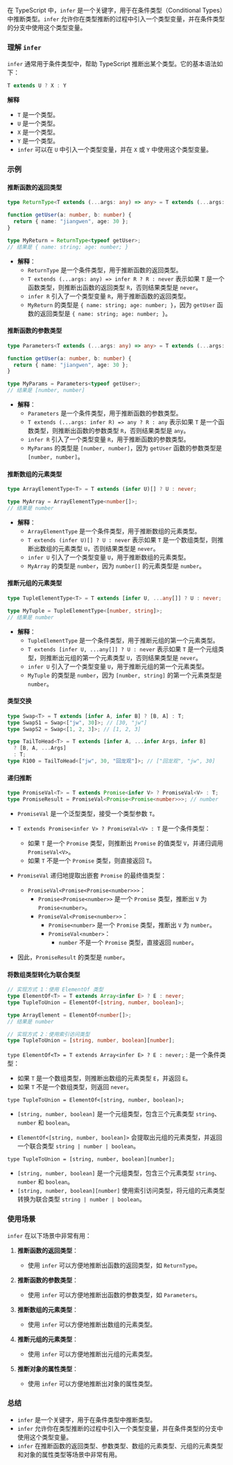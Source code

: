 在 TypeScript 中，`infer` 是一个关键字，用于在条件类型（Conditional Types）中推断类型。`infer` 允许你在类型推断的过程中引入一个类型变量，并在条件类型的分支中使用这个类型变量。

### 理解 `infer`

`infer` 通常用于条件类型中，帮助 TypeScript 推断出某个类型。它的基本语法如下：

```typescript
T extends U ? X : Y
```

**解释**

- `T` 是一个类型。
- `U` 是一个类型。
- `X` 是一个类型。
- `Y` 是一个类型。
- `infer` 可以在 `U` 中引入一个类型变量，并在 `X` 或 `Y` 中使用这个类型变量。

### 示例

#### 推断函数的返回类型

```typescript
type ReturnType<T extends (...args: any) => any> = T extends (...args: any) => infer R ? R : never;

function getUser(a: number, b: number) {
  return { name: "jiangwen", age: 30 };
}

type MyReturn = ReturnType<typeof getUser>;
// 结果是 { name: string; age: number; }
```

- **解释**：
  - `ReturnType` 是一个条件类型，用于推断函数的返回类型。
  - `T extends (...args: any) => infer R ? R : never` 表示如果 `T` 是一个函数类型，则推断出函数的返回类型 `R`，否则结果类型是 `never`。
  - `infer R` 引入了一个类型变量 `R`，用于推断函数的返回类型。
  - `MyReturn` 的类型是 `{ name: string; age: number; }`，因为 `getUser` 函数的返回类型是 `{ name: string; age: number; }`。

#### 推断函数的参数类型

```typescript
type Parameters<T extends (...args: any) => any> = T extends (...args: infer R) => any ? R : any;

function getUser(a: number, b: number) {
  return { name: "jiangwen", age: 30 };
}

type MyParams = Parameters<typeof getUser>;
// 结果是 [number, number]
```

- **解释**：
  - `Parameters` 是一个条件类型，用于推断函数的参数类型。
  - `T extends (...args: infer R) => any ? R : any` 表示如果 `T` 是一个函数类型，则推断出函数的参数类型 `R`，否则结果类型是 `any`。
  - `infer R` 引入了一个类型变量 `R`，用于推断函数的参数类型。
  - `MyParams` 的类型是 `[number, number]`，因为 `getUser` 函数的参数类型是 `[number, number]`。



#### 推断数组的元素类型

```typescript
type ArrayElementType<T> = T extends (infer U)[] ? U : never;

type MyArray = ArrayElementType<number[]>;
// 结果是 number
```

- **解释**：
  - `ArrayElementType` 是一个条件类型，用于推断数组的元素类型。
  - `T extends (infer U)[] ? U : never` 表示如果 `T` 是一个数组类型，则推断出数组的元素类型 `U`，否则结果类型是 `never`。
  - `infer U` 引入了一个类型变量 `U`，用于推断数组的元素类型。
  - `MyArray` 的类型是 `number`，因为 `number[]` 的元素类型是 `number`。

#### 推断元组的元素类型

```typescript
type TupleElementType<T> = T extends [infer U, ...any[]] ? U : never;

type MyTuple = TupleElementType<[number, string]>;
// 结果是 number
```

- **解释**：
  - `TupleElementType` 是一个条件类型，用于推断元组的第一个元素类型。
  - `T extends [infer U, ...any[]] ? U : never` 表示如果 `T` 是一个元组类型，则推断出元组的第一个元素类型 `U`，否则结果类型是 `never`。
  - `infer U` 引入了一个类型变量 `U`，用于推断元组的第一个元素类型。
  - `MyTuple` 的类型是 `number`，因为 `[number, string]` 的第一个元素类型是 `number`。





#### **类型交换**

```typescript
type Swap<T> = T extends [infer A, infer B] ? [B, A] : T;
type SwapS1 = Swap<["jw", 30]>; // [30, "jw"]
type SwapS2 = Swap<[1, 2, 3]>; // [1, 2, 3]
```



```typescript
type TailToHead<T> = T extends [infer A, ...infer Args, infer B]
  ? [B, A, ...Args]
  : T;
type R100 = TailToHead<["jw", 30, "回龙观"]>; // ["回龙观", "jw", 30]
```



#### **递归推断**

```typescript
type PromiseVal<T> = T extends Promise<infer V> ? PromiseVal<V> : T;
type PromiseResult = PromiseVal<Promise<Promise<number>>>; // number
```



- `PromiseVal` 是一个泛型类型，接受一个类型参数 `T`。
- `T extends Promise<infer V> ? PromiseVal<V> : T` 是一个条件类型：
  - 如果 `T` 是一个 `Promise` 类型，则推断出 `Promise` 的值类型 `V`，并递归调用 `PromiseVal<V>`。
  - 如果 `T` 不是一个 `Promise` 类型，则直接返回 `T`。



- `PromiseVal` 递归地提取出嵌套 `Promise` 的最终值类型：
  - `PromiseVal<Promise<Promise<number>>>`：
    - `Promise<Promise<number>>` 是一个 `Promise` 类型，推断出 `V` 为 `Promise<number>`。
    - `PromiseVal<Promise<number>>`：
      - `Promise<number>` 是一个 `Promise` 类型，推断出 `V` 为 `number`。
      - `PromiseVal<number>`：
        - `number` 不是一个 `Promise` 类型，直接返回 `number`。
- 因此，`PromiseResult` 的类型是 `number`。





#### **将数组类型转化为联合类型**

```typescript
// 实现方式 1：使用 ElementOf 类型
type ElementOf<T> = T extends Array<infer E> ? E : never;
type TupleToUnion = ElementOf<[string, number, boolean]>;

type ArrayElement = ElementOf<number[]>;
// 结果是 number

// 实现方式 2：使用索引访问类型
type TupleToUnion = [string, number, boolean][number];
```



`type ElementOf<T> = T extends Array<infer E> ? E : never;` : 是一个条件类型：

- 如果 `T` 是一个数组类型，则推断出数组的元素类型 `E`，并返回 `E`。
- 如果 `T` 不是一个数组类型，则返回 `never`。



`type TupleToUnion = ElementOf<[string, number, boolean]>;`  

- `[string, number, boolean]` 是一个元组类型，包含三个元素类型 `string`、`number` 和 `boolean`。

- `ElementOf<[string, number, boolean]>` 会提取出元组的元素类型，并返回一个联合类型 `string | number | boolean`。



`type TupleToUnion = [string, number, boolean][number];` 

- `[string, number, boolean]` 是一个元组类型，包含三个元素类型 `string`、`number` 和 `boolean`。
- `[string, number, boolean][number]` 使用索引访问类型，将元组的元素类型转换为联合类型 `string | number | boolean`。



### 使用场景

`infer` 在以下场景中非常有用：

1. **推断函数的返回类型**：
   - 使用 `infer` 可以方便地推断出函数的返回类型，如 `ReturnType`。

2. **推断函数的参数类型**：
   - 使用 `infer` 可以方便地推断出函数的参数类型，如 `Parameters`。

3. **推断数组的元素类型**：
   - 使用 `infer` 可以方便地推断出数组的元素类型。

4. **推断元组的元素类型**：
   - 使用 `infer` 可以方便地推断出元组的元素类型。

5. **推断对象的属性类型**：
   - 使用 `infer` 可以方便地推断出对象的属性类型。

### 总结

- `infer` 是一个关键字，用于在条件类型中推断类型。
- `infer` 允许你在类型推断的过程中引入一个类型变量，并在条件类型的分支中使用这个类型变量。
- `infer` 在推断函数的返回类型、参数类型、数组的元素类型、元组的元素类型和对象的属性类型等场景中非常有用。
